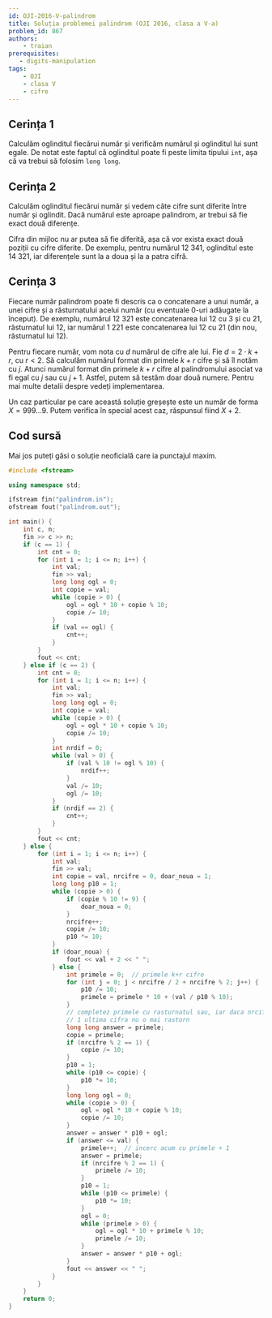 ```yaml
---
id: OJI-2016-V-palindrom
title: Soluția problemei palindrom (OJI 2016, clasa a V-a)
problem_id: 867
authors:
    - traian
prerequisites:
   - digits-manipulation
tags:
    - OJI
    - clasa V
    - cifre
---
```



## Cerința 1

Calculăm oglinditul fiecărui număr și verificăm numărul și oglinditul lui sunt
egale. De notat este faptul că oglinditul poate fi peste limita tipului `int`,
așa că va trebui să folosim `long long`.

## Cerința 2

Calculăm oglinditul fiecărui număr și vedem câte cifre sunt diferite între număr
și oglindit. Dacă numărul este aproape palindrom, ar trebui să fie exact două
diferențe.

Cifra din mijloc nu ar putea să fie diferită, așa că vor exista exact două
poziții cu cifre diferite. De exemplu, pentru numărul $12 \ 341$, oglinditul
este $14 \ 321$, iar diferențele sunt la a doua și la a patra cifră.

## Cerința 3

Fiecare număr palindrom poate fi descris ca o concatenare a unui număr, a unei
cifre și a răsturnatului acelui număr (cu eventuale 0-uri adăugate la început).
De exemplu, numărul $12 \ 321$ este concatenarea lui $12$ cu $3$ și cu $21$,
răsturnatul lui $12$, iar numărul $1 \ 221$ este concatenarea lui $12$ cu $21$
(din nou, răsturnatul lui $12$).

Pentru fiecare număr, vom nota cu $d$ numărul de cifre ale lui. Fie $d = 2 \cdot
k + r$, cu $r < 2$. Să calculăm numărul format din primele $k+r$ cifre și să îl
notăm cu $j$. Atunci numărul format din primele $k+r$ cifre al palindromului
asociat va fi egal cu $j$ sau cu $j+1$. Astfel, putem să testăm doar două
numere. Pentru mai multe detalii despre vedeți implementarea.

Un caz particular pe care această soluție greșește este un număr de forma $X =
999 \dots 9$. Putem verifica în special acest caz, răspunsul fiind $X + 2$.

## Cod sursă

Mai jos puteți găsi o soluție neoficială care ia punctajul maxim.

```cpp
#include <fstream>

using namespace std;

ifstream fin("palindrom.in");
ofstream fout("palindrom.out");

int main() {
    int c, n;
    fin >> c >> n;
    if (c == 1) {
        int cnt = 0;
        for (int i = 1; i <= n; i++) {
            int val;
            fin >> val;
            long long ogl = 0;
            int copie = val;
            while (copie > 0) {
                ogl = ogl * 10 + copie % 10;
                copie /= 10;
            }
            if (val == ogl) {
                cnt++;
            }
        }
        fout << cnt;
    } else if (c == 2) {
        int cnt = 0;
        for (int i = 1; i <= n; i++) {
            int val;
            fin >> val;
            long long ogl = 0;
            int copie = val;
            while (copie > 0) {
                ogl = ogl * 10 + copie % 10;
                copie /= 10;
            }
            int nrdif = 0;
            while (val > 0) {
                if (val % 10 != ogl % 10) {
                    nrdif++;
                }
                val /= 10;
                ogl /= 10;
            }
            if (nrdif == 2) {
                cnt++;
            }
        }
        fout << cnt;
    } else {
        for (int i = 1; i <= n; i++) {
            int val;
            fin >> val;
            int copie = val, nrcifre = 0, doar_noua = 1;
            long long p10 = 1;
            while (copie > 0) {
                if (copie % 10 != 9) {
                    doar_noua = 0;
                }
                nrcifre++;
                copie /= 10;
                p10 *= 10;
            }
            if (doar_noua) {
                fout << val + 2 << " ";
            } else {
                int primele = 0;  // primele k+r cifre
                for (int j = 0; j < nrcifre / 2 + nrcifre % 2; j++) {
                    p10 /= 10;
                    primele = primele * 10 + (val / p10 % 10);
                }
                // completez primele cu rasturnatul sau, iar daca nrcifre % 2 =
                // 1 ultima cifra nu o mai rastorn
                long long answer = primele;
                copie = primele;
                if (nrcifre % 2 == 1) {
                    copie /= 10;
                }
                p10 = 1;
                while (p10 <= copie) {
                    p10 *= 10;
                }
                long long ogl = 0;
                while (copie > 0) {
                    ogl = ogl * 10 + copie % 10;
                    copie /= 10;
                }
                answer = answer * p10 + ogl;
                if (answer <= val) {
                    primele++;  // incerc acum cu primele + 1
                    answer = primele;
                    if (nrcifre % 2 == 1) {
                        primele /= 10;
                    }
                    p10 = 1;
                    while (p10 <= primele) {
                        p10 *= 10;
                    }
                    ogl = 0;
                    while (primele > 0) {
                        ogl = ogl * 10 + primele % 10;
                        primele /= 10;
                    }
                    answer = answer * p10 + ogl;
                }
                fout << answer << " ";
            }
        }
    }
    return 0;
}
```
